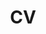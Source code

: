 ---
layout: none
title: CV
rank: 3 # for sorting
permalink: /assets/pdf/xiaoliu-CV.pdf
nav: true
---